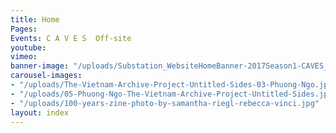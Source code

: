 ```yaml
---
title: Home
Pages: 
Events: C A V E S  Off-site
youtube: 
vimeo: 
banner-image: "/uploads/Substation_WebsiteHomeBanner-2017Season1-CAVES_31.1.17_v1.2.gif"
carousel-images:
- "/uploads/The-Vietnam-Archive-Project-Untitled-Sides-03-Phuong-Ngo.jpg"
- "/uploads/05-Phuong-Ngo-The-Vietnam-Archive-Project-Untitled-Sides.jpg"
- "/uploads/100-years-zine-photo-by-samantha-riegl-rebecca-vinci.jpg"
layout: index
---
```


